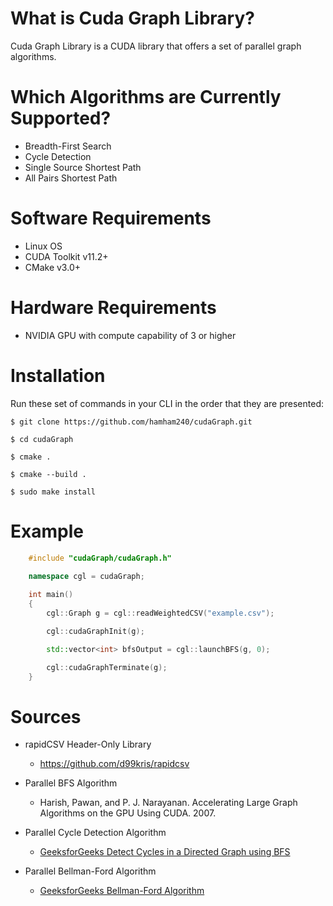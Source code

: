 What is Cuda Graph Library?
===========================
Cuda Graph Library is a CUDA library that offers a set of parallel graph algorithms.

Which Algorithms are Currently Supported?
=========================================
* Breadth-First Search
* Cycle Detection
* Single Source Shortest Path
* All Pairs Shortest Path

Software Requirements
=====================
* Linux OS
* CUDA Toolkit v11.2+
* CMake v3.0+

Hardware Requirements
=====================
* NVIDIA GPU with compute capability of 3 or higher

Installation
============
Run these set of commands in your CLI in the order that they are presented:

```
$ git clone https://github.com/hamham240/cudaGraph.git

$ cd cudaGraph

$ cmake .

$ cmake --build .

$ sudo make install
```

Example
=======
```cpp
	#include "cudaGraph/cudaGraph.h"
	
	namespace cgl = cudaGraph;

	int main()
	{
		cgl::Graph g = cgl::readWeightedCSV("example.csv");

		cgl::cudaGraphInit(g);

		std::vector<int> bfsOutput = cgl::launchBFS(g, 0);

		cgl::cudaGraphTerminate(g);
	}
```

Sources
=======
* rapidCSV Header-Only Library
	* https://github.com/d99kris/rapidcsv
	
* Parallel BFS Algorithm
	* Harish, Pawan, and P. J. Narayanan. 
	  Accelerating Large Graph Algorithms on the GPU Using CUDA. 2007.

* Parallel Cycle Detection Algorithm
	* [GeeksforGeeks Detect Cycles in a Directed Graph using BFS](https://www.geeksforgeeks.org/detect-cycle-in-a-directed-graph-using-bfs/#:~:text=Steps%20involved%20in%20detecting%20cycle,of%20visited%20nodes%20as%200.&text=Step%2D3%3A%20Remove%20a%20vertex,of%20visited%20nodes%20by%201.)

* Parallel Bellman-Ford Algorithm
	* [GeeksforGeeks Bellman-Ford Algorithm](https://www.geeksforgeeks.org/bellman-ford-algorithm-dp-23/)
